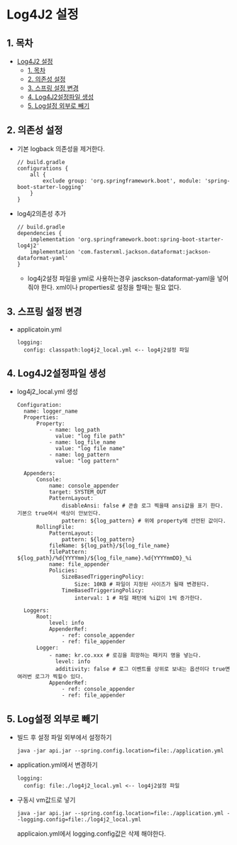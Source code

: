 # Log4J2 설정

## 1. 목차

- [Log4J2 설정](#log4j2-설정)
  - [1. 목차](#1-목차)
  - [2. 의존성 설정](#2-의존성-설정)
  - [3. 스프링 설정 변경](#3-스프링-설정-변경)
  - [4. Log4J2설정파일 생성](#4-log4j2설정파일-생성)
  - [5. Log설정 외부로 빼기](#5-log설정-외부로-빼기)

## 2. 의존성 설정

- 기본 logback 의존성을 제거한다.
  ```
  // build.gradle
  configurations {
      all {
          exclude group: 'org.springframework.boot', module: 'spring-boot-starter-logging'
      }
  }
  ```
- log4j2의존성 추가
  ```
  // build.gradle
  dependencies {
      implementation 'org.springframework.boot:spring-boot-starter-log4j2'
      implementation 'com.fasterxml.jackson.dataformat:jackson-dataformat-yaml'
  }
  ```
  - log4j2설정 파일을 yml로 사용하는경우 jasckson-dataformat-yaml을 넣어줘야 한다. xml이나 properties로 설정을 할때는 필요 없다.

## 3. 스프링 설정 변경

- applicatoin.yml
  ```YML
  logging:
    config: classpath:log4j2_local.yml <-- log4j2설정 파일
  ```

## 4. Log4J2설정파일 생성

- log4j2_local.yml 생성

  ```YML
  Configuration:
    name: logger_name
    Properties:
        Property:
            - name: log_path
              value: "log file path"
            - name: log_file_name
              value: "log file name"
            - name: log_pattern
              value: "log pattern"

    Appenders:
        Console:
            name: console_appender
            target: SYSTEM_OUT
            PatternLayout:
                disableAnsi: false # 콘솔 로그 찍을때 ansi값을 표기 한다. 기본으 true여서 색상이 안보인다.
                pattern: ${log_pattern} # 위에 property에 선언된 값이다.
        RollingFile:
            PatternLayout:
                pattern: ${log_pattern}
            fileName: ${log_path}/${log_file_name}
            filePattern: ${log_path}/%d{YYYYmm}/${log_file_name}.%d{YYYYmmDD}_%i
            name: file_appender
            Policies:
                SizeBasedTriggeringPolicy:
                    Size: 10KB # 파일이 지정된 사이즈가 될때 변경된다.
                TimeBasedTriggeringPolicy:
                    interval: 1 # 파일 패턴에 %i값이 1씩 증가한다.

    Loggers:
        Root:
            level: info
            AppenderRef:
                - ref: console_appender
                - ref: file_appender
        Logger:
            - name: kr.co.xxx # 로깅을 희망하는 패키지 명을 넣는다.
              level: info
              additivity: false # 로그 이벤트를 상위로 보내는 옵션이다 true면 여러번 로그가 찍힐수 있다.
            AppenderRef:
                - ref: console_appender
                - ref: file_appender
  ```

## 5. Log설정 외부로 빼기

- 빌드 후 설정 파일 외부에서 설정하기
  ```
  java -jar api.jar --spring.config.location=file:./application.yml
  ```
- application.yml에서 변경하기
  ```YML
  logging:
    config: file:./log4j2_local.yml <-- log4j2설정 파일
  ```
- 구동시 vm값드로 넣기
  ```
  java -jar api.jar --spring.config.location=file:./application.yml --logging.config=file:./log4j2_local.yml
  ```
  applicaion.yml에서 logging.config값은 삭제 해야한다.
